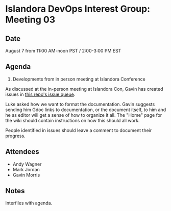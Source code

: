 # Islandora DevOps Interest Group: Meeting 03

## Date

August 7 from 11:00 AM-noon PST / 2:00-3:00 PM EST

## Agenda

1. Developments from in person meeting at Islandora Conference

As discussed at the in-person meeting at Islandora Con, Gavin has created issues in [this repo's issue queue](https://github.com/islandora-interest-groups/Islandora-DevOps-Interest-Group/issues).

Luke asked how we want to format the documentation. Gavin suggests sending him Gdoc links to documentation, or the document itself, to him and he as editor will get a sense of how to organize it all. The "Home" page for the wiki should contain instructions on how this should all work.

People identified in issues should leave a comment to document their progress.




## Attendees

* Andy Wagner
* Mark Jordan
* Gavin Morris

## Notes

Interfiles with agenda.

